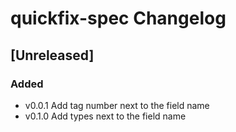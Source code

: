 <!-- Keep a Changelog guide -> https://keepachangelog.com -->

# quickfix-spec Changelog

## [Unreleased]

### Added
- v0.0.1 Add tag number next to the field name
- v0.1.0 Add types next to the field name
